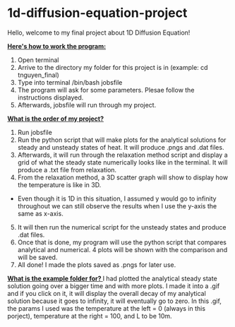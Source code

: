 # 1d-diffusion-equation-project

Hello, welcome to my final project about 1D Diffusion Equation!

<b><u> Here's how to work the program: </b></u>
1. Open terminal
2. Arrive to the directory my folder for this project is in (example: cd tnguyen_final)
3. Type into terminal /bin/bash jobsfile
4. The program will ask for some parameters. Plesae follow the instructions displayed.
5. Afterwards, jobsfile will run through my project.


<b><u>What is the order of my project? </b></u>
1. Run jobsfile
2. Run the python script that will make plots for the analytical solutions for steady and unsteady states of heat. It will produce .pngs and .dat files.
3. Afterwards, it will run through the relaxation method script and display a grid of what the steady state numerically looks like in the terminal. It will produce a .txt file from relaxation.
4. From the relaxation method, a 3D scatter graph will show to display how the temperature is like in 3D. 
* Even though it is 1D in this situation, I assumed y would go to infinity throughout we can still observe the results when I use the y-axis the same as x-axis.
5. It will then run the numerical script for the unsteady states and produce .dat files.
6. Once that is done, my program will use the python script that compares analytical and numerical. 4 plots will be shown with the comparison and will be saved.
7. All done! I made the plots saved as .pngs for later use.

<b><u>What is the example folder for? </b></u>
I had plotted the analytical steady state solution going over a bigger time and with more plots. I made it into a .gif and if you click on it, it will display the overall decay of my analytical solution because it goes to infinity, it will eventually go to zero.
In this .gif, the params I used was the temperature at the left = 0 (always in this porject), temperature at the right = 100, and L to be 10m.
